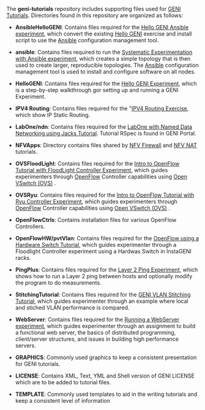The **geni-tutorials** repository includes supporting files used for [GENI Tutorials](http://groups.geni.net/geni/wiki/GENIExperimenter/Tutorials).  Directories found in this repository are organized as follows:
 
- **AnsibleHelloGENI**: Contains files required for the [Hello GENI Ansible experiment](http://groups.geni.net/geni/wiki/GENIExperimenter/Tutorials/AnsibleHelloGENI), which convert the existing [Hello GENI](http://groups.geni.net/geni/wiki/GENIExperimenter/Tutorials/RunHelloGENI) exercise and install script to use the [Ansible](http://www.ansible.com/home) configuration management tool. 

- **ansible**: Contains files required to run the [Systematic Experimentation with Ansible experiment](http://groups.geni.net/geni/wiki/GENIExperimenter/Tutorials/SystematicExperimentationAnsible), which creates a simple topology that is then used to create larger, reproducible topologies. The [Ansible](http://www.ansible.com/home) configuration management tool is used to install and configure software on all nodes. 
 
- **HelloGENI**: Contains files required for the [Hello GENI Experiment](http://groups.geni.net/geni/wiki/GENIExperimenter/Tutorials/RunHelloGENI), which is a step-by-step walkthrough gor setting up and running a GENI Experiment.

- **IPV4 Routing**: Contains files required for the "[IPV4 Routing Exercise](http://groups.geni.net/geni/wiki/GENIEducation/SampleAssignments/IPRouting/Procedure), which show IP Static Routing.
 
- **LabOne/ndn**: Contains files required for the [LabOne with Named Data Networking using Jacks Tutorial](http://groups.geni.net/geni/wiki/GENIExperimenter/Tutorials/jacks/GettingStarted_PartII_ndn/Procedure). Tutorial RSpec is found in GENI Portal.

- **NFVApps**: Directory contains files shared by [NFV Firewall](http://groups.geni.net/geni/wiki/GENIExperimenter/Tutorials/OpenFlowNFVFirewall) and [NFV NAT](http://groups.geni.net/geni/wiki/GENIExperimenter/Tutorials/OpenFlowNFVNAT) tutorials.

- **OVSFloodLight**: Contains files required for the [Intro to OpenFlow Tutorial with FloodLight Controller Experiment](http://groups.geni.net/geni/wiki/GENIExperimenter/Tutorials/OpenFlowOVS-Floodlight), which guides experimenters through [OpenFlow](https://www.opennetworking.org/sdn-resources/openflow) Controller capabilities using [Open VSwitch (OVS)](https://www.sdxcentral.com/cloud/open-source/definitions/what-is-open-vswitch/) .

- **OVSRyu**: Contains files required for the [Intro to OpenFlow Tutorial with Ryu Controller Experiment](http://groups.geni.net/geni/wiki/GENIExperimenter/Tutorials/OpenFlowRyu), which guides experimenters through [OpenFlow](https://www.opennetworking.org/sdn-resources/openflow) Controller capabilities using [Open VSwitch (OVS)](https://www.sdxcentral.com/cloud/open-source/definitions/what-is-open-vswitch/) .

- **OpenFlowCtrls**: Contains installation files for various OpenFlow Controllers.
 
- **OpenFlowHW/pvtVlan**: Contains files required for the [OpenFlow using a Hardware Switch Tutorial](http://groups.geni.net/geni/wiki/GENIExperimenter/Tutorials/OpenFlowOVS-Floodlight/HW/DesignSetup), which guides experimenter through a Floodlight Controller experiment using a Hardwas Switch in InstaGENI racks.

- **PingPlus**: Contains files required for the [Layer 2 Ping Experiment](http://groups.geni.net/geni/wiki/Tutorials/Layer2Ping/Procedure), which shows how to run a Layer 2 ping between hosts and optionally modify the program to do measurements. 
 
- **StitchingTutorial**: Contains files required for the [GENI VLAN Stitching Tutorial](http://groups.geni.net/geni/wiki/GENIExperimenter/Tutorials/StitchingTutorial), which guides experimenter through an example where local and stiched VLAN performance is compared.
 
- **WebServer**: Contains files required for the [Running a WebServer experiment](http://groups.geni.net/geni/wiki/WebServerExample), which guides experimenter through an assignment to build a functional web server, the basics of distributed programming, client/server structures, and issues in building high performance servers.  

- **GRAPHICS**: Commonly used graphics to keep a consistent presentation for GENI tutorials.
- **LICENSE**: Contains XML, Text, YML and Shell version of GENI LICENSE which are to be added to tutorial files.
- **TEMPLATE**: Commonly used templates to aid in the writing tutorials and keep a consistent level of information

